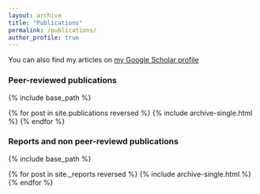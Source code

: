 ```yaml
---
layout: archive
title: "Publications"
permalink: /publications/
author_profile: true
---
```


You can also find my articles on [my Google Scholar profile](https://scholar.google.com/citations?user=HFj2KYkAAAAJ&hl=ca&oi=sra)

### Peer-reviewed publications

{% include base_path %}

{% for post in site.publications reversed %}
  {% include archive-single.html %}
{% endfor %}

### Reports and non peer-reviewd publications

{% include base_path %}

{% for post in site._reports reversed %}
  {% include archive-single.html %}
{% endfor %}
